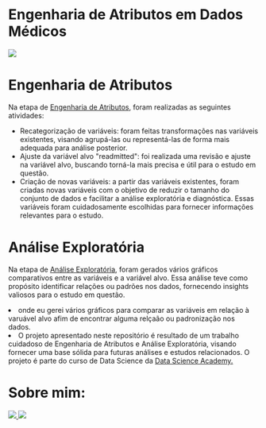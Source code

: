 <!DOCTYPE html>
<html lang="en">
<head>
    <meta charset="UTF-8">
    <meta http-equiv="X-UA-Compatible" content="IE=edge">
    <meta name="viewport" content="width=device-width, initial-scale=1.0">
</head>
<body>
  <h1> Engenharia de Atributos em Dados Médicos </h1>
  <img align="center" src="https://github.com/Faabry/Data_Analysis/assets/110841289/13b4b70b-4733-4f17-96d4-6cc6ae2e3ce0" style={"width: 600px;height:200px"}>
    <h1>Engenharia de Atributos</h1>
    <p>Na etapa de <a href="https://github.com/Faabry/Data_Analysis/blob/main/Medical/Dados%20M%C3%A9dicos%20pt1.ipynb">Engenharia de Atributos</a>, foram realizadas as seguintes atividades:</p>
    <ul>
        <li>Recategorização de variáveis: foram feitas transformações nas variáveis existentes, visando agrupá-las ou representá-las de forma mais adequada para análise posterior.</li>
        <li>Ajuste da variável alvo "readmitted": foi realizada uma revisão e ajuste na variável alvo, buscando torná-la mais precisa e útil para o estudo em questão.</li>
        <li>Criação de novas variáveis: a partir das variáveis existentes, foram criadas novas variáveis com o objetivo de reduzir o tamanho do conjunto de dados e facilitar a análise exploratória e diagnóstica. Essas variáveis foram cuidadosamente escolhidas para fornecer informações relevantes para o estudo.</li>
    </ul>
    <h1>Análise Exploratória</h1>
    <p>Na etapa de <a href="https://github.com/Faabry/Data_Analysis/blob/main/Medical/Dados%20Medicos%20pt2.ipynb">Análise Exploratória</a>, foram gerados vários gráficos comparativos entre as variáveis e a variável alvo. Essa análise teve como propósito identificar relações ou padrões nos dados, fornecendo insights valiosos para o estudo em questão.
        <li> onde eu gerei vários gráficos para comparar as variáveis em relação à varuável alvo afim de encontrar alguma relçaão ou padronização nos dados.</li>
        <li>O projeto apresentado neste repositório é resultado de um trabalho cuidadoso de Engenharia de Atributos e Análise Exploratória, visando fornecer uma base sólida para futuras análises e estudos relacionados. O projeto é parte do curso de Data Science da <a href="www.datascienceacademy.com.br">Data Science Academy.</a></li>
    </ul>
  <h1> Sobre mim: </h1>
  <a href="https://www.linkedin.com/in/airton-f-225784255/">
  <img src="https://user-images.githubusercontent.com/110841289/224358942-846f52a8-6945-49ca-8aa7-6719b2f1c603.png">
  </a>
  <a href="https://www.instagram.com/faa_bry/">
  <img src="https://user-images.githubusercontent.com/110841289/224359564-da97e372-92b5-4229-9d73-eee2779e16c4.png">
  </a>
</body>
</html>
